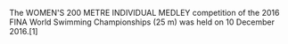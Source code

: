 The WOMEN'S 200 METRE INDIVIDUAL MEDLEY competition of the 2016 FINA World Swimming Championships (25 m) was held on 10 December 2016.[1]
